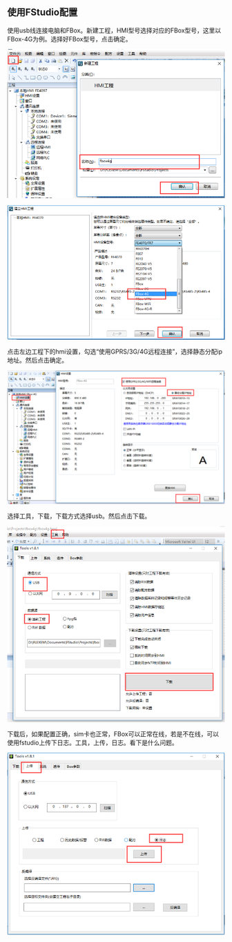 ## 使用FStudio配置  

使用usb线连接电脑和FBox。新建工程，HMI型号选择对应的FBox型号，这里以FBox-4G为例。选择好FBox型号，点击确定。  

![盒子在线](Images/FBoxModel.png)  

![盒子在线](Images/HMIModel.png)  

点击左边工程下的hmi设置，勾选“使用GPRS/3G/4G远程连接”，选择静态分配ip地址。然后点击确定。  

![盒子在线](Images/remoteIp.png)  

选择工具，下载，下载方式选择usb。然后点击下载。  

![盒子在线](Images/Usbdownload.png)  

下载后，如果配置正确，sim卡也正常，FBox可以正常在线，若是不在线，可以使用fstudio上传下日志。工具，上传，日志。看下是什么问题。  

![盒子在线](Images/FStudioLog.png)  